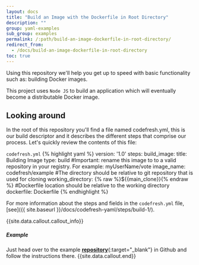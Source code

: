 ```yaml
---
layout: docs
title: "Build an Image with the Dockerfile in Root Directory"
description: ""
group: yaml-examples
sub_group: examples
permalink: /:path/build-an-image-dockerfile-in-root-directory/
redirect_from:
  - /docs/build-an-image-dockerfile-in-root-directory
toc: true
---
```

Using this repository we'll help you get up to speed with basic functionality such as: building Docker images.

This project uses `Node JS` to build an application which will eventually become a distributable Docker image.

## Looking around
In the root of this repository you'll find a file named codefresh.yml, this is our build descriptor and it describes the different steps that comprise our process. Let's quickly review the contents of this file:

  `codefresh.yml`
{% highlight yaml %}
version: '1.0'
steps:
  build_image:
    title: Building Image
    type: build
    #Important: rename this image to to a valid repository in your registry. For example: myUserName/vote
    image_name: codefresh/example
    #The directory should be relative to git repository that is used for cloning
    working_directory: {% raw %}${{main_clone}}{% endraw %}
    #Dockerfile location should be relative to the working directory
    dockerfile: Dockerfile
{% endhighlight %}

For more information about the steps and fields in the ```codefresh.yml``` file, [see]({{ site.baseurl }}/docs/codefresh-yaml/steps/build-1/).

{{site.data.callout.callout_info}}
##### Example

Just head over to the example [**repository**](https://github.com/codefreshdemo/cf-yml-example-build-dockerfile-inroot){:target="_blank"} in Github and follow the instructions there. 
{{site.data.callout.end}}
